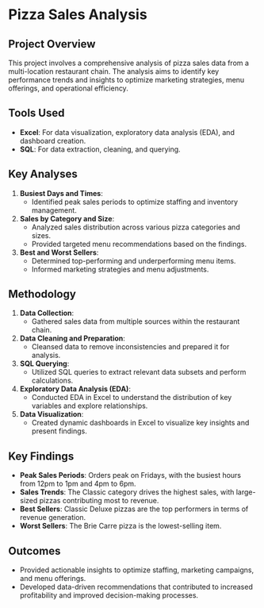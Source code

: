 # Pizza Sales Analysis

## Project Overview
This project involves a comprehensive analysis of pizza sales data from a multi-location restaurant chain. The analysis aims to identify key performance trends and insights to optimize marketing strategies, menu offerings, and operational efficiency.

## Tools Used
- **Excel**: For data visualization, exploratory data analysis (EDA), and dashboard creation.
- **SQL**: For data extraction, cleaning, and querying.

## Key Analyses
1. **Busiest Days and Times**:
   - Identified peak sales periods to optimize staffing and inventory management.
2. **Sales by Category and Size**:
   - Analyzed sales distribution across various pizza categories and sizes.
   - Provided targeted menu recommendations based on the findings.
3. **Best and Worst Sellers**:
   - Determined top-performing and underperforming menu items.
   - Informed marketing strategies and menu adjustments.

## Methodology
1. **Data Collection**:
   - Gathered sales data from multiple sources within the restaurant chain.
2. **Data Cleaning and Preparation**:
   - Cleansed data to remove inconsistencies and prepared it for analysis.
3. **SQL Querying**:
   - Utilized SQL queries to extract relevant data subsets and perform calculations.
4. **Exploratory Data Analysis (EDA)**:
   - Conducted EDA in Excel to understand the distribution of key variables and explore relationships.
5. **Data Visualization**:
   - Created dynamic dashboards in Excel to visualize key insights and present findings.

## Key Findings
- **Peak Sales Periods**: Orders peak on Fridays, with the busiest hours from 12pm to 1pm and 4pm to 6pm.
- **Sales Trends**: The Classic category drives the highest sales, with large-sized pizzas contributing most to revenue.
- **Best Sellers**: Classic Deluxe pizzas are the top performers in terms of revenue generation.
- **Worst Sellers**: The Brie Carre pizza is the lowest-selling item.

## Outcomes
- Provided actionable insights to optimize staffing, marketing campaigns, and menu offerings.
- Developed data-driven recommendations that contributed to increased profitability and improved decision-making processes.


